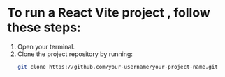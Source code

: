 # To run a React Vite project , follow these steps:

1. Open your terminal.
2. Clone the project repository by running:
   ```bash
   git clone https://github.com/your-username/your-project-name.git
   ```
